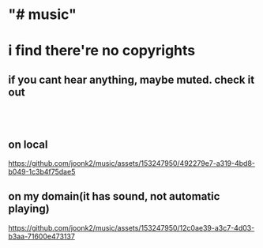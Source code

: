 "# music" 
=======
# i find there're no copyrights

## if you cant hear anything, maybe muted. check it out

<br><br>

## on local
https://github.com/joonk2/music/assets/153247950/492279e7-a319-4bd8-b049-1c3b4f75dae5

## on my domain(it has sound, not automatic playing)
https://github.com/joonk2/music/assets/153247950/12c0ae39-a3c7-4d03-b3aa-71600e473137
